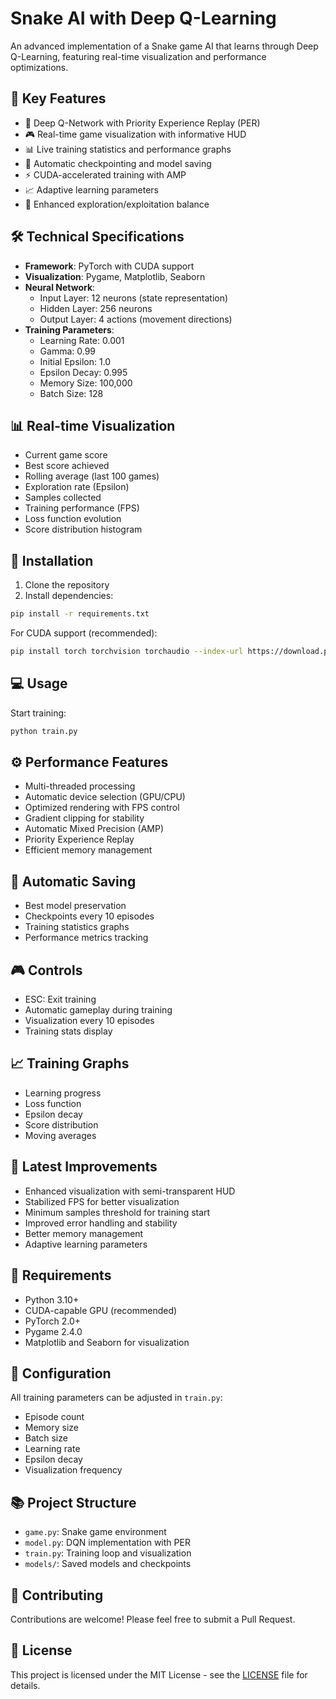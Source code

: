 # Snake AI with Deep Q-Learning

An advanced implementation of a Snake game AI that learns through Deep Q-Learning, featuring real-time visualization and performance optimizations.

## 🚀 Key Features

- 🧠 Deep Q-Network with Priority Experience Replay (PER)
- 🎮 Real-time game visualization with informative HUD
- 📊 Live training statistics and performance graphs
- 🔄 Automatic checkpointing and model saving
- ⚡ CUDA-accelerated training with AMP
- 📈 Adaptive learning parameters
- 🎯 Enhanced exploration/exploitation balance

## 🛠️ Technical Specifications

- **Framework**: PyTorch with CUDA support
- **Visualization**: Pygame, Matplotlib, Seaborn
- **Neural Network**: 
  - Input Layer: 12 neurons (state representation)
  - Hidden Layer: 256 neurons
  - Output Layer: 4 actions (movement directions)
- **Training Parameters**:
  - Learning Rate: 0.001
  - Gamma: 0.99
  - Initial Epsilon: 1.0
  - Epsilon Decay: 0.995
  - Memory Size: 100,000
  - Batch Size: 128

## 📊 Real-time Visualization

- Current game score
- Best score achieved
- Rolling average (last 100 games)
- Exploration rate (Epsilon)
- Samples collected
- Training performance (FPS)
- Loss function evolution
- Score distribution histogram

## 🚀 Installation

1. Clone the repository
2. Install dependencies:
```bash
pip install -r requirements.txt
```

For CUDA support (recommended):
```bash
pip install torch torchvision torchaudio --index-url https://download.pytorch.org/whl/cu121
```

## 💻 Usage

Start training:
```bash
python train.py
```

## ⚙️ Performance Features

- Multi-threaded processing
- Automatic device selection (GPU/CPU)
- Optimized rendering with FPS control
- Gradient clipping for stability
- Automatic Mixed Precision (AMP)
- Priority Experience Replay
- Efficient memory management

## 🔄 Automatic Saving

- Best model preservation
- Checkpoints every 10 episodes
- Training statistics graphs
- Performance metrics tracking

## 🎮 Controls

- ESC: Exit training
- Automatic gameplay during training
- Visualization every 10 episodes
- Training stats display

## 📈 Training Graphs

- Learning progress
- Loss function
- Epsilon decay
- Score distribution
- Moving averages

## 🎯 Latest Improvements

- Enhanced visualization with semi-transparent HUD
- Stabilized FPS for better visualization
- Minimum samples threshold for training start
- Improved error handling and stability
- Better memory management
- Adaptive learning parameters

## 📝 Requirements

- Python 3.10+
- CUDA-capable GPU (recommended)
- PyTorch 2.0+
- Pygame 2.4.0
- Matplotlib and Seaborn for visualization

## 🔧 Configuration

All training parameters can be adjusted in `train.py`:
- Episode count
- Memory size
- Batch size
- Learning rate
- Epsilon decay
- Visualization frequency

## 📚 Project Structure

- `game.py`: Snake game environment
- `model.py`: DQN implementation with PER
- `train.py`: Training loop and visualization
- `models/`: Saved models and checkpoints

## 🤝 Contributing

Contributions are welcome! Please feel free to submit a Pull Request.

## 📄 License

This project is licensed under the MIT License - see the [LICENSE](LICENSE) file for details.
